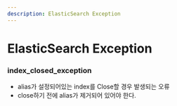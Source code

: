 ```yaml
---
description: ElasticSearch Exception
---
```


# ElasticSearch Exception

### index_closed_exception
- alias가 설정되어있는 index를 Close할 경우 발생되는 오류
- close하기 전에 alias가 제거되어 있어야 한다.
